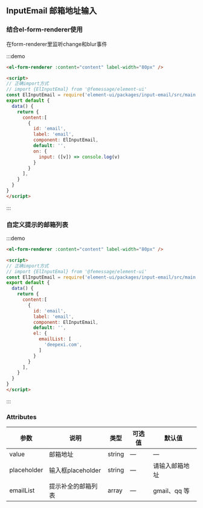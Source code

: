 ## InputEmail 邮箱地址输入

### 结合el-form-renderer使用

在form-renderer里监听change和blur事件

:::demo

```html
<el-form-renderer :content="content" label-width="80px" />

<script>
// 正确import方式
// import {ElInputEmal} from '@femessage/element-ui'
const ElInputEmail = require('element-ui/packages/input-email/src/main.vue').default
export default {
  data() {
    return {
      content:[
        {
          id: 'email',
          label: 'email',
          component: ElInputEmail,
          default: '',
          on: {
            input: ([v]) => console.log(v)
          }
        }
      ],
    }
  }
}
</script>
```

:::

### 自定义提示的邮箱列表

:::demo

```html
<el-form-renderer :content="content" label-width="80px" />

<script>
// 正确import方式
// import {ElInputEmal} from '@femessage/element-ui'
const ElInputEmail = require('element-ui/packages/input-email/src/main.vue').default
export default {
  data() {
    return {
      content:[
        {
          id: 'email',
          label: 'email',
          component: ElInputEmail,
          default: '',
          el: {
            emailList: [
              'deepexi.com',
            ]
          }
        }
      ],
    }
  }
}
</script>
```

:::

### Attributes

| 参数      |   说明    |  类型     | 可选值       | 默认值   |
|---------- | -------- |---------- |-------------  |-------- |
| value | 邮箱地址 | string   |  —  |  —  |
| placeholder | 输入框placeholder | string   |  —  |  请输入邮箱地址  |
| emailList | 提示补全的邮箱列表 | array   |  —  |  gmail、qq 等  |
